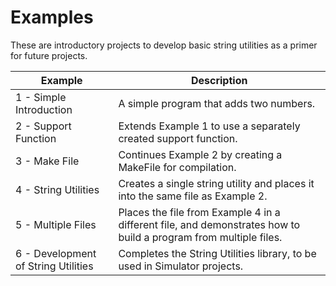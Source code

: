 # Examples
These are introductory projects to develop basic string utilities as a primer for future projects.

| Example | Description |
|---|---|
| 1 - Simple Introduction | A simple program that adds two numbers. |
| 2 - Support Function | Extends Example 1 to use a separately created support function. |
| 3 - Make File | Continues Example 2 by creating a MakeFile for compilation. |
| 4 - String Utilities | Creates a single string utility and places it into the same file as Example 2. |
| 5 - Multiple Files | Places the file from Example 4 in a different file, and demonstrates how to build a program from multiple files. |
| 6 - Development of String Utilities | Completes the String Utilities library, to be used in Simulator projects. |
